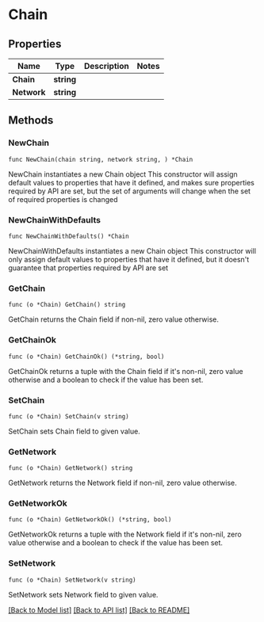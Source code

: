 # Chain

## Properties

Name | Type | Description | Notes
------------ | ------------- | ------------- | -------------
**Chain** | **string** |  | 
**Network** | **string** |  | 

## Methods

### NewChain

`func NewChain(chain string, network string, ) *Chain`

NewChain instantiates a new Chain object
This constructor will assign default values to properties that have it defined,
and makes sure properties required by API are set, but the set of arguments
will change when the set of required properties is changed

### NewChainWithDefaults

`func NewChainWithDefaults() *Chain`

NewChainWithDefaults instantiates a new Chain object
This constructor will only assign default values to properties that have it defined,
but it doesn't guarantee that properties required by API are set

### GetChain

`func (o *Chain) GetChain() string`

GetChain returns the Chain field if non-nil, zero value otherwise.

### GetChainOk

`func (o *Chain) GetChainOk() (*string, bool)`

GetChainOk returns a tuple with the Chain field if it's non-nil, zero value otherwise
and a boolean to check if the value has been set.

### SetChain

`func (o *Chain) SetChain(v string)`

SetChain sets Chain field to given value.


### GetNetwork

`func (o *Chain) GetNetwork() string`

GetNetwork returns the Network field if non-nil, zero value otherwise.

### GetNetworkOk

`func (o *Chain) GetNetworkOk() (*string, bool)`

GetNetworkOk returns a tuple with the Network field if it's non-nil, zero value otherwise
and a boolean to check if the value has been set.

### SetNetwork

`func (o *Chain) SetNetwork(v string)`

SetNetwork sets Network field to given value.



[[Back to Model list]](../README.md#documentation-for-models) [[Back to API list]](../README.md#documentation-for-api-endpoints) [[Back to README]](../README.md)


